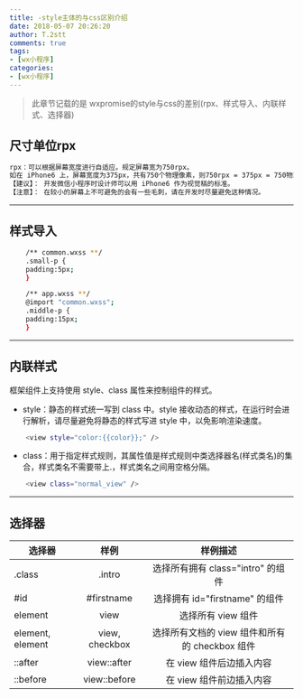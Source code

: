 ```yaml
---
title: -style主体的与css区别介绍
date: 2018-05-07 20:26:20
author: T.2stt
comments: true
tags:
- [wx小程序]
categories:
- [wx小程序]
---
```


>此章节记载的是 wxpromise的style与css的差别(rpx、样式导入、内联样式、选择器)

## 尺寸单位rpx
```bash
rpx：可以根据屏幕宽度进行自适应。规定屏幕宽为750rpx。
如在 iPhone6 上，屏幕宽度为375px，共有750个物理像素，则750rpx = 375px = 750物理像素，1rpx = 0.5px = 1物理像素。
【建议】： 开发微信小程序时设计师可以用 iPhone6 作为视觉稿的标准。
【注意】： 在较小的屏幕上不可避免的会有一些毛刺，请在开发时尽量避免这种情况。
```
---
## 样式导入
```bash
    /** common.wxss **/
    .small-p {
    padding:5px;
    }

    /** app.wxss **/
    @import "common.wxss";
    .middle-p {
    padding:15px;
    }
```
---
## 内联样式
框架组件上支持使用 style、class 属性来控制组件的样式。
- style：静态的样式统一写到 class 中。style 接收动态的样式，在运行时会进行解析，请尽量避免将静态的样式写进 style 中，以免影响渲染速度。
```bash
    <view style="color:{{color}};" />
```
- class：用于指定样式规则，其属性值是样式规则中类选择器名(样式类名)的集合，样式类名不需要带上.，样式类名之间用空格分隔。
```bash
    <view class="normal_view" />
```
---
## 选择器
| 选择器        | 样例    |样例描述|
| ---- | :-----:   | :-----: |
| .class   | .intro      |选择所有拥有 class="intro" 的组件   |
| #id   | #firstname |选择拥有 id="firstname" 的组件   |
| element   | view      |选择所有 view 组件|
| element, element   | view, checkbox      |选择所有文档的 view 组件和所有的 checkbox 组件|
| ::after   | view::after      | 在 view 组件后边插入内容  |
| ::before  | view::before     | 在 view 组件前边插入内容      |